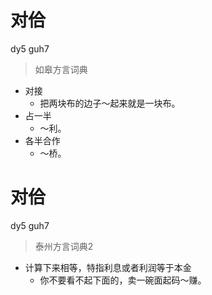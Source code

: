 # 对佮
dy5 guh7
> 如皋方言词典
- 对接
  - 把两块布的边子～起来就是一块布。
- 占一半
  - ～利。
- 各半合作
  - ～桥。

# 对佮
dy5 guh7
> 泰州方言词典2
- 计算下来相等，特指利息或者利润等于本金
  - 你不要看不起下面的，卖一碗面起码～赚。
